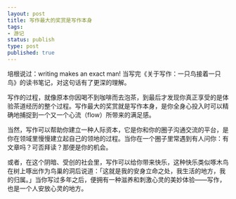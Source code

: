 ```yaml
---
layout: post
title: 写作最大的奖赏是写作本身
tags: 
- 游记
status: publish
type: post
published: true
---
```



培根说过：writing makes an exact man! 当写完《关于写作：一只鸟接着一只鸟》的读书笔记，对这句话有了更深的理解。

写作的过程，就像原本你因喝不到咖啡而去泡茶，到最后才发现你真正享受的是体验茶道经历的整个过程。写作最大的奖赏就是写作本身，是你全身心投入时可以精确地捕捉到一个又一个心流（flow）所带来的满足感。

当然，写作可以帮助你建立一种人际资本，它是你和你的圈子沟通交流的平台，是你在领域里慢慢建立起自己的领地的过程。当你在一个圈子里常遇到有人问你：有文章吗？可否拜读？那便是你的机会。

或者，在这个阴暗、受创的社会里，写作可以给你带来快乐，这种快乐类似啄木鸟在树上啄出作为鸟巢的洞后说道：「这就是我的安身立命之处，我生活的地方，我的归属。」当你写过多年之后，便拥有一种滋养和刺激心灵的美妙体验——写作，也是一个人安放心灵的地方。

